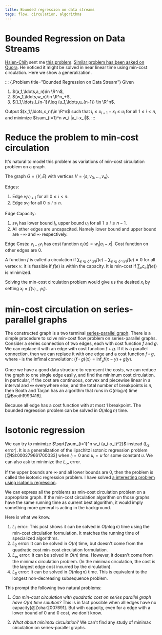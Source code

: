 ```yaml
---
title: Bounded regression on data streams
tags: flow, circulation, algorithms
---
```


# Bounded Regression on Data Streams

[Hsien-Chih](http://web.engr.illinois.edu/~hchang17/) sent me [this problem](http://www.careercup.com/question?id=5207197178920960). [Similar problem has been asked on Quora](http://www.quora.com/Given-an-integer-array-what-is-the-algorithmic-approach-to-find-minimum-adjustments-such-that-the-absolute-difference-between-the-adjacent-elements-is-within-target-value). He noticed it might be solved in near linear time using min-cost circulation. Here we show a generalization.

::: {.Problem title="Bounded Regression on Data Stream"}
  Given 

  1. $(a_1,\ldots,a_n)\in \R^n$,
  2. $(w_1,\ldots,w_n)\in \R^n_+$,
  3. $(l_1,\ldots,l_{n-1})\leq (u_1,\ldots,u_{n-1}) \in \R^n$.

  Output $(x_1,\ldots,x_n)\in \R^n$ such that $l_i \leq x_{i+1}-x_i\leq u_i$ for all $1\leq i<n$, and minimize $\sum_{i=1}^n w_i |a_i-x_i|$.
:::
# Reduce the problem to min-cost circulation

It's natural to model this problem as variations of min-cost circulation problem on a graph.

The graph $G=(V,E)$ with vertices $V=\{s,v_0,\ldots,v_n\}$.

Edges:

1. Edge $v_iv_{i+1}$ for all $0\leq i <n$.
2. Edge $sv_i$ for all $0\leq i\leq n$.

Edge Capacity:

1. $sv_i$ has lower bound $l_i$, upper bound $u_i$ for all $1\leq i\leq n-1$.
2. All other edges are uncapacited. Namely lower bound and upper bound are $-\infty$ and $\infty$ respectively.

Edge Costs: $v_{i-1}v_i$ has cost function $c_i(x)=w_i |a_i-x|$. Cost function on other edges are $0$.

A function $f$ is called a circulation if $\sum_{e\in \delta^+(v)} f(e)-\sum_{e\in \delta^-(v)} f(e)=0$ for all vertex $v$. It is feasible if $f(e)$ is within the capacity. It is min-cost if $\sum_{e} c_e(f(e))$ is minimized. 

Solving the min-cost circulation problem would give us the desired $x_i$ by setting $x_i=f(v_{i-1}v_i)$.

# min-cost circulation on series-parallel graphs

The constructed graph is a two terminal [series-parallel graph](http://en.wikipedia.org/wiki/Series-parallel_graph). There is a simple procedure to solve min-cost flow problem on series-parallel graphs. Consider a series connection of two edges, each with cost function $f$ and $g$. We can replace it with an edge with cost function $f + g$. If it is a parallel connection, then we can replace it with one edge and a cost function $f~\square~g$, where $\square$ is the infimal convolution: $(f~\square~g)(x)= \inf_y f(x-y) + g(y)$. 

Once we have a good data structure to represent the costs, we can reduce the graph to one single edge easily, and find the minimum cost circulation. In particular, if the cost are continuous, convex and piecewise linear in a interval and $\infty$ everywhere else, and the total number of breakpoints is $n$, then Booth and Tarjan has an algorithm that runs in $O(n\log n)$ time [@Booth1993416].

Because all edge has a cost function with at most $1$ breakpoint. The bounded regression problem can be solved in $O(n\log n)$ time. 

# Isotonic regression

We can try to minimize $\sqrt{\sum_{i=1}^n w_i (a_i-x_i)^2}$ instead ($L_2$ error). It is a generalization of the lipschitz isotonic regression problem [@ISI:000279661700033] when $l_i=0$ and $u_i=u$ for some constant $u$. We can also ask to minimize the $L_\infty$ error.

If the upper bounds are $\infty$ and all lower bounds are $0$, then the problem is called the isotonic regression problem. I have solved [a interesting problem using isotonic regression](http://cs.stackexchange.com/questions/41519/efficient-algorithm-for-this-optimization-problem-dynamic-programming/).

We can express all the problems as min-cost circulation problem on a appropriate graph. If the min-cost circulation algorithm on those graphs have the same running time as current best algorithm, it would imply something more general is acting in the background. 

Here is what we know.

1. $L_1$ error: This post shows it can be solved in $O(n\log n)$ time using the min-cost circulation formulation. It matches the running time of specialized algorithms.
2. $L_2$ error: It can be solved in $O(n)$ time, but doesn't come from the quadratic cost min-cost circulation formulation. 
3. $L_\infty$ error: It can be solved in $O(n)$ time. However, it doesn't come from the minimax circulation problem. (In the minimax circulation, the cost is the largest edge cost incurred by the circulation).
4. $L_0$ error: It can be solved in $O(n\log n)$ time. This is equivalent to the longest non-decreasing subsequence problem. 

This prompt the following two natural problems: 

1. *Can min-cost circulation with quadratic cost on series parallel graph have $O(n)$ time solution?*
   This is in fact possible when all edges have no capacity[@Zohar2007691]. But with capacity, even for a edge with a lower bound of $0$ and $0$ cost, we don't know.

2. *What about minimax circulation?* We can't find any study of minimax circulation on series-parallel graphs. 
